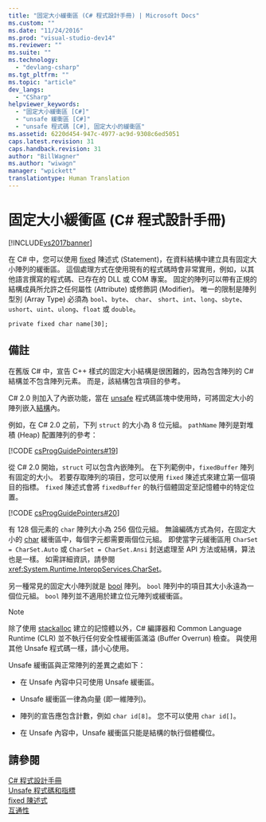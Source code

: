 ```yaml
---
title: "固定大小緩衝區 (C# 程式設計手冊) | Microsoft Docs"
ms.custom: ""
ms.date: "11/24/2016"
ms.prod: "visual-studio-dev14"
ms.reviewer: ""
ms.suite: ""
ms.technology: 
  - "devlang-csharp"
ms.tgt_pltfrm: ""
ms.topic: "article"
dev_langs: 
  - "CSharp"
helpviewer_keywords: 
  - "固定大小緩衝區 [C#]"
  - "unsafe 緩衝區 [C#]"
  - "unsafe 程式碼 [C#], 固定大小的緩衝區"
ms.assetid: 6220d454-947c-4977-ac9d-9308c6ed5051
caps.latest.revision: 31
caps.handback.revision: 31
author: "BillWagner"
ms.author: "wiwagn"
manager: "wpickett"
translationtype: Human Translation
---
```

# 固定大小緩衝區 (C# 程式設計手冊)
[!INCLUDE[vs2017banner](../../../csharp/includes/vs2017banner.md)]

在 C\# 中，您可以使用 [fixed](../../../csharp/language-reference/keywords/fixed-statement.md) 陳述式 \(Statement\)，在資料結構中建立具有固定大小陣列的緩衝區。  這個處理方式在使用現有的程式碼時會非常實用，例如，以其他語言撰寫的程式碼、已存在的 DLL 或 COM 專案。  固定的陣列可以帶有正規的結構成員所允許之任何屬性 \(Attribute\) 或修飾詞 \(Modifier\)。  唯一的限制是陣列型別 \(Array Type\) 必須為 `bool`、`byte`、 `char`、 `short`、`int`、`long`、`sbyte`、`ushort`、`uint`、`ulong`、`float` 或 `double`。  
  
```  
private fixed char name[30];  
```  
  
## 備註  
 在舊版 C\# 中，宣告 C\+\+ 樣式的固定大小結構是很困難的，因為包含陣列的 C\# 結構並不包含陣列元素。  而是，該結構包含項目的參考。  
  
 C\# 2.0 則加入了內嵌功能，當在 [unsafe](../../../csharp/language-reference/keywords/unsafe.md) 程式碼區塊中使用時，可將固定大小的陣列嵌入[結構](../../../csharp/language-reference/keywords/struct.md)內。  
  
 例如，在 C\# 2.0 之前，下列 `struct` 的大小為 8 位元組。  `pathName` 陣列是對堆積 \(Heap\) 配置陣列的參考：  
  
 [!CODE [csProgGuidePointers#19](../CodeSnippet/VS_Snippets_VBCSharp/csProgGuidePointers#19)]  
  
 從 C\# 2.0 開始，`struct` 可以包含內嵌陣列。  在下列範例中，`fixedBuffer` 陣列有固定的大小。  若要存取陣列的項目，您可以使用 `fixed` 陳述式來建立第一個項目的指標。  `fixed` 陳述式會將 `fixedBuffer` 的執行個體固定至記憶體中的特定位置。  
  
 [!CODE [csProgGuidePointers#20](../CodeSnippet/VS_Snippets_VBCSharp/csProgGuidePointers#20)]  
  
 有 128 個元素的 `char` 陣列大小為 256 個位元組。  無論編碼方式為何，在固定大小的 [char](../../../csharp/language-reference/keywords/char.md) 緩衝區中，每個字元都需要兩個位元組。  即使當字元緩衝區用 `CharSet = CharSet.Auto` 或 `CharSet = CharSet.Ansi` 封送處理至 API 方法或結構，算法也是一樣。  如需詳細資訊，請參閱 <xref:System.Runtime.InteropServices.CharSet>。  
  
 另一種常見的固定大小陣列就是 [bool](../../../csharp/language-reference/keywords/bool.md) 陣列。  `bool` 陣列中的項目其大小永遠為一個位元組。  `bool` 陣列並不適用於建立位元陣列或緩衝區。  
  
> [!NOTE]
>  除了使用 [stackalloc](../../../csharp/language-reference/keywords/stackalloc.md) 建立的記憶體以外，C\# 編譯器和 Common Language Runtime \(CLR\) 並不執行任何安全性緩衝區滿溢 \(Buffer Overrun\) 檢查。  與使用其他 Unsafe 程式碼一樣，請小心使用。  
  
 Unsafe 緩衝區與正常陣列的差異之處如下：  
  
-   在 Unsafe 內容中只可使用 Unsafe 緩衝區。  
  
-   Unsafe 緩衝區一律為向量 \(即一維陣列\)。  
  
-   陣列的宣告應包含計數，例如 `char id[8]`。  您不可以使用 `char id[]`。  
  
-   在 Unsafe 內容中，Unsafe 緩衝區只能是結構的執行個體欄位。  
  
## 請參閱  
 [C\# 程式設計手冊](../../../csharp/programming-guide/index.md)   
 [Unsafe 程式碼和指標](../../../csharp/programming-guide/unsafe-code-pointers/index.md)   
 [fixed 陳述式](../../../csharp/language-reference/keywords/fixed-statement.md)   
 [互通性](../../../csharp/programming-guide/interop/interoperability.md)